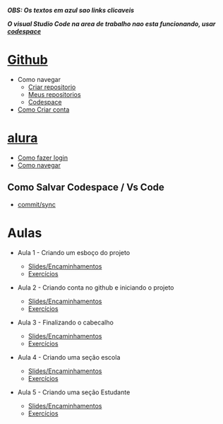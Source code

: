 ***OBS: Os textos em azul sao links clicaveis***

***O visual Studio Code na area de trabalho nao esta funcionando, usar [codespace](https://github.com/codespaces)***

#  [Github](https://github.com/)
   - Como navegar
     - [Criar repositorio](https://drive.google.com/file/d/1uy5DU-LmW2gdQa_GAGwqqtjyPRRtrQW2/view?usp=share_link)
     - [Meus repositorios](https://raw.githubusercontent.com/pGabriel12/aula-10032023/main/repositorios.png)
     - [Codespace](https://raw.githubusercontent.com/pGabriel12/aula-07032023/main/criarCodespace.png)
   - [Como Criar conta](https://drive.google.com/file/d/1u16eBeGj8NLlox78OyEJNRpYsZ7UpKtN/view?usp=share_link)

#  [alura](https://cursos.alura.com.br/edutech)
   - [Como fazer login](https://drive.google.com/file/d/11IiLK2oKxbjfjXXiMsHl8O_BN9RUpovp/view?usp=share_link)
   - [Como navegar](https://drive.google.com/file/d/1RDTqoCB4xfAbFfww5T-3BM21gSdJogJC/view?usp=share_link)


## Como Salvar Codespace / Vs Code
   - [commit/sync](https://drive.google.com/file/d/15g5K--rlwey8p2xOwlNe7BkaGISsJ0HQ/view?usp=share_link)
   
# Aulas

  - Aula 1 - Criando um esboço do projeto
    - [Slides/Encaminhamentos](https://drive.google.com/file/d/1wFhd42B5CXg53cN53FJc6PoWclzjzdn9/view)     
    - [Exercícios](https://forms.gle/5wMvmVCX4dtTHYEH6)

   - Aula 2 - Criando conta no github e iniciando o projeto
     - [Slides/Encaminhamentos](https://drive.google.com/file/d/1ngwqvrcsWI4U-FgwNGkwkAtsciXz1aoo/view)
     - [Exercícios](https://forms.gle/1sXrAq6Ttk6U7UFM7)

   - Aula 3 - Finalizando o cabecalho
     - [Slides/Encaminhamentos](https://drive.google.com/file/d/1uO4XwQ8_PMoG848dhIgqpw4znIt2jTTS/view)
     - [Exercícios](https://forms.gle/yeep43SoTnXeYJNu5)

   - Aula 4 - Criando uma seção escola
     - [Slides/Encaminhamentos](https://drive.google.com/file/d/1KBBlQJrS36Zljj4xN9-UtGJoB5zt9XjI/view)
     - [Exercícios](https://forms.gle/pqLxNj6XsTq3gdSv9)
   
   - Aula 5 - Criando uma seção Estudante
     - [Slides/Encaminhamentos](https://drive.google.com/file/d/1LDCKtqBkoqzMVUtEV8c1SZP1JL__taZY/view)
     - [Exercícios](https://forms.gle/nNMdA18nr6cgRQ878)
